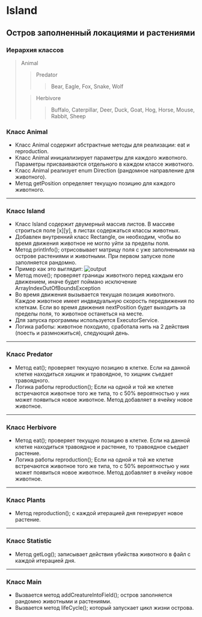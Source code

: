 # Island
## Остров заполненный локациями и растениями

### Иерархия классов
> Animal
>> Predator
>>> Bear, Eagle, Fox, Snake, Wolf
>
>> Herbivore
>>> Buffalo, Caterpillar, Deer, Duck, Goat, Hog, Horse, Mouse, Rabbit, Sheep


### Класс Animal
* Класс Animal содержит абстрактные методы для реализации: eat и reproduction.
* Класс Animal инициализирует параметры для каждого животного. Параметры присваиваются отдельного в каждом классе животного.
* Класс Animal реализует enum Direction (рандомное направление для животного).
* Метод getPosition определяет текущую позицию для каждого животного.
--------------------------------------------------------------------------------------------------------------
### Класс Island
* Класс Island содержит двумерный массив листов. В массиве строиться поле [x][y], в листах содержаться классы животных.
* Добавлен внутренний класс Rectangle, он необходим, чтобы во время движения животное не могло уйти за пределы поля.
* Метод printInfo(); отрисовывает матрицу поля с уже заполнеными на острове растениями и животными. При первом запуске поле заполняется рандомно.
* Пример как это выглядит:
![output](https://i.imgur.com/QXi5AdR.png)
* Метод move(); проверяет границы животного перед каждым его движением, иначе будет поймано исключение ArrayIndexOutOfBoundsException
* Во время движения вызывается текущая позиция животного. Каждое животное имеет индвидуальную скорость передвижения по клеткам. Если во время движения nextPosition будет выходить за пределы поля, то животное останеться на месте.
* Для запуска программы используется ExecutorService.
* Логика работы: животное походило, сработала нить на 2 действия (поесть и размножиться), следующий день.
--------------------------------------------------------------------------------------------------------------
### Класс Predator
* Метод eat(); проверяет текущую позицию в клетке. Если на данной клетке находиться хищник и травоядное, то хищник съедает травоядного.
* Логика работы reproduction(); Если на одной и той же клетке встречаются животное того же типа, то c 50% вероятностью у них может появиться новое животное. Метод добавляет в ячейку новое животное.
--------------------------------------------------------------------------------------------------------------
### Класс Herbivore
* Метод eat(); проверяет текущую позицию в клетке. Если на данной клетке находиться травоядное и растение, то травоядное съедает растение.
* Логика работы reproduction(); Если на одной и той же клетке встречаются животное того же типа, то c 50% вероятностью у них может появиться новое животное. Метод добавляет в ячейку новое животное.
--------------------------------------------------------------------------------------------------------------
### Класс Plants
* Метод reproduction(); с каждой итерацией дня генерирует новое растение.
--------------------------------------------------------------------------------------------------------------
### Класс Statistic
* Метод getLog(); записывает действия убийства животного в файл с каждой итерацией дня.
--------------------------------------------------------------------------------------------------------------
### Класс Main
* Вызвается метод addCreatureIntoField(); остров заполняется рандомно животными и растениями.
* Вызвается метод lifeCycle(); который запускает цикл жизни острова.




